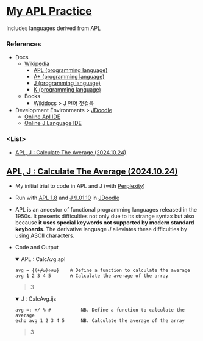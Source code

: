 # [My APL Practice](/README.md#apl)

Includes languages derived from APL


### References

- Docs
  - [Wikipedia](https://en.wikipedia.org/)
    - [APL (programming language)](https://en.wikipedia.org/wiki/APL_(programming_language))
    - [A+ (programming language)](https://en.wikipedia.org/wiki/A%2B_(programming_language))
    - [J (programming language)](https://en.wikipedia.org/wiki/J_(programming_language))
    - [K (programming language)](https://en.wikipedia.org/wiki/K_(programming_language))
  - Books
    - [Wikidocs](wikidocs) > [J 언어 첫걸음](https://wikidocs.net/book/1206)
- Development Environments > [JDoodle](https://www.jdoodle.com/)
  - [Online Apl IDE](https://www.jdoodle.com/compile-apl-online)
  - [Online J Language IDE](https://www.jdoodle.com/execute-jlanguage-online)


### \<List>

- [APL, J : Calculate The Average (2024.10.24)](#apl-j--calculate-the-average-20241024)


## [APL, J : Calculate The Average (2024.10.24)](#list)

- My initial trial to code in APL and J (with [Perplexity](https://www.perplexity.ai/))
- Run with [APL 1.8](https://www.jdoodle.com/compile-apl-online) and [J 9.01.10](https://www.jdoodle.com/execute-jlanguage-online) in [JDoodle](https://www.jdoodle.com/)
- APL is an ancestor of functional programming languages released in the 1950s. It presents difficulties not only due to its strange syntax but also because **it uses special keywords not supported by modern standard keyboards**. The derivative language *J* alleviates these difficulties by using ASCII characters.
- Code and Output
  <details open="">
    <summary>APL : CalcAvg.apl</summary>

    ```apl
    avg ← {(+⌿⍵)÷≢⍵}    ⍝ Define a function to calculate the average
    avg 1 2 3 4 5       ⍝ Calculate the average of the array
    ```
    > 3
  </details>
  <details open="">
    <summary>J : CalcAvg.ijs</summary>

    ```apl
    avg =: +/ % #           NB. Define a function to calculate the average
    echo avg 1 2 3 4 5      NB. Calculate the average of the array
    ```
    > 3
  </details>
